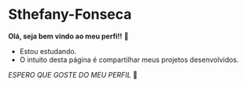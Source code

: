 # Sthefany-Fonseca
**Olá, seja bem vindo ao meu perfi!!** 🤎
- Estou estudando.
- O intuito desta página é compartilhar meus projetos desenvolvidos.

_ESPERO QUE GOSTE DO MEU PERFIL_ 🤎
